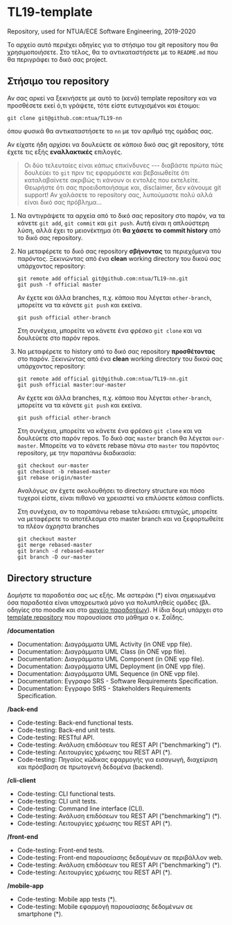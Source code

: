 # TL19-template

Repository, used for NTUA/ECE Software Engineering, 2019-2020

Το αρχείο αυτό περιέχει οδηγίες για το στήσιμο του git repository που θα
χρησιμοποιήσετε.  Στο τέλος, θα το αντικαταστήσετε με το `README.md` που
θα περιγράφει το δικό σας project.


## Στήσιμο του repository

Αν σας αρκεί να ξεκινήσετε με αυτό το (κενό) template repository και να
προσθέσετε εκεί ό,τι γράψετε, τότε είστε ευτυχισμένοι και έτοιμοι:

```
git clone git@github.com:ntua/TL19-nn
```

όπου φυσικά θα αντικαταστήσετε το `nn` με τον αριθμό της ομάδας σας.

Αν είχατε ήδη αρχίσει να δουλεύετε σε κάποιο δικό σας git repository,
τότε έχετε τις εξής **εναλλακτικές** επιλογές.

> Οι δύο τελευταίες είναι κάπως επικίνδυνες --- διαβάστε πρώτα πώς δουλεύει
> το `git` πριν τις εφαρμόσετε και βεβαιωθείτε ότι καταλαβαίνετε ακριβώς
> τι κάνουν οι εντολές που εκτελείτε.
> Θεωρήστε ότι σας προειδοποιήσαμε και, disclaimer, δεν κάνουμε git support!
> Αν χαλάσετε το repository σας, λυπούμαστε πολύ αλλά είναι δικό σας πρόβλημα...

1.  Να αντιγράψετε τα αρχεία από το δικό σας repository στο παρόν,
    να τα κάνετε `git add`, `git commit` και `git push`.  Αυτή είναι
    η απλούστερη λύση, αλλά έχει το μειονέκτημα ότι **θα χάσετε το
    commit history** από το δικό σας repository.

2.  Να μεταφέρετε το δικό σας repository **σβήνοντας** τα περιεχόμενα
    του παρόντος.  Ξεκινώντας από ένα **clean** working directory του
    δικού σας υπάρχοντος repository:

    ```
    git remote add official git@github.com:ntua/TL19-nn.git
    git push -f official master
    ```

    Αν έχετε και άλλα branches, π.χ. κάποιο που λέγεται `other-branch`,
    μπορείτε να τα κάνετε `git push` και εκείνα.

    ```
    git push official other-branch
    ```

    Στη συνέχεια, μπορείτε να κάνετε ένα φρέσκο `git clone` και να δουλεύετε
    στο παρόν repos.

3.  Να μεταφέρετε το history από το δικό σας repository **προσθέτοντας**
    στο παρόν.  Ξεκινώντας από ένα **clean** working directory του δικού
    σας υπάρχοντος repository:

    ```
    git remote add official git@github.com:ntua/TL19-nn.git
    git push official master:our-master
    ```

    Αν έχετε και άλλα branches, π.χ. κάποιο που λέγεται `other-branch`,
    μπορείτε να τα κάνετε `git push` και εκείνα.

    ```
    git push official other-branch
    ```

    Στη συνέχεια, μπορείτε να κάνετε ένα φρέσκο `git clone` και να δουλεύετε
    στο παρόν repos.  Το δικό σας `master` branch θα λέγεται `our-master`.
    Μπορείτε να το κάνετε rebase πάνω στο `master` του παρόντος repository,
    με την παραπάνω διαδικασία:

    ```
    git checkout our-master
    git checkout -b rebased-master
    git rebase origin/master
    ```

    Αναλόγως αν έχετε ακολουθήσει το directory structure και πόσο τυχεροί
    είστε, είναι πιθανό να χρειαστεί να επιλύσετε κάποια conflicts.

    Στη συνέχεια, αν το παραπάνω rebase τελειώσει επιτυχώς, μπορείτε να
    μεταφέρετε το αποτέλεσμα στο master branch και να ξεφορτωθείτε τα
    πλέον άχρηστα branches

    ```
    git checkout master
    git merge rebased-master
    git branch -d rebased-master
    git branch -D our-master
    ```


## Directory structure

Δομήστε τα παραδοτέα σας ως εξής.  Με αστεράκι (\*) είναι σημειωμένα όσα
παραδοτέα είναι υποχρεωτικά μόνο για πολυπληθείς ομάδες (βλ. οδηγίες στο
  moodle και στο [αρχείο παραδοτέων](deliverables.docx)).
Η ίδια δομή υπάρχει στο [template repository](https://github.com/saikos/softeng19b)
που παρουσίασε στο μάθημα ο κ. Σαΐδης.

**/documentation**
- Documentation: Διαγράμματα UML Activity (in ONE vpp file).
- Documentation: Διαγράμματα UML Class (in ONE vpp file).
- Documentation: Διαγράμματα UML Component (in ONE vpp file).
- Documentation: Διαγράμματα UML Deployment (in ONE vpp file).
- Documentation: Διαγράμματα UML Sequence (in ONE vpp file).
- Documentation: Εγγραφο SRS - Software Requirements Specification.
- Documentation: Εγγραφο StRS - Stakeholders Requirements Specification.

**/back-end**
- Code-testing: Back-end functional tests.
- Code-testing: Back-end unit tests.
- Code-testing: RESTful API.
- Code-testing: Ανάλυση επιδόσεων του REST API ("benchmarking") (\*).
- Code-testing: Λειτουργίες χρέωσης του REST API (\*).
- Code-testing: Πηγαίος κώδικας εφαρμογής για εισαγωγή, διαχείριση και πρόσβαση σε πρωτογενή δεδομένα (backend).

**/cli-client**
- Code-testing: CLI functional tests.
- Code-testing: CLI unit tests.
- Code-testing: Command line interface (CLI).
- Code-testing: Ανάλυση επιδόσεων του REST API ("benchmarking") (\*).
- Code-testing: Λειτουργίες χρέωσης του REST API (\*).

**/front-end**
- Code-testing: Front-end tests.
- Code-testing: Front-end παρουσίασης δεδομένων σε περιβάλλον web.
- Code-testing: Ανάλυση επιδόσεων του REST API ("benchmarking") (\*).
- Code-testing: Λειτουργίες χρέωσης του REST API (\*).

**/mobile-app**
- Code-testing: Mobile app tests (\*).
- Code-testing: Mobile εφαρμογή παρουσίασης δεδομένων σε smartphone (\*).
